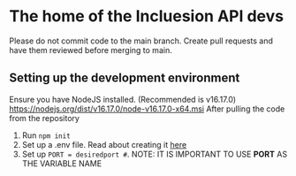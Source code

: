 # The home of the Incluesion API devs

Please do not commit code to the main branch. Create pull requests and have them reviewed before merging to main.

## Setting up the development environment

Ensure you have NodeJS installed. (Recommended is v16.17.0) https://nodejs.org/dist/v16.17.0/node-v16.17.0-x64.msi
After pulling the code from the repository
1. Run ```npm init```
2. Set up a .env file. Read about creating it [here](https://www.codementor.io/@parthibakumarmurugesan/what-is-env-how-to-set-up-and-run-a-env-file-in-node-1pnyxw9yxj) 
3. Set up ```PORT = desiredport #```. NOTE: IT IS IMPORTANT TO USE **PORT** AS THE VARIABLE NAME